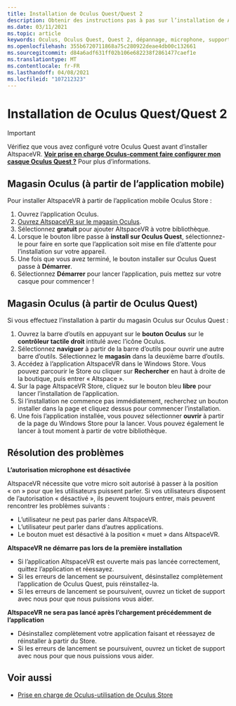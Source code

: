 ```yaml
---
title: Installation de Oculus Quest/Quest 2
description: Obtenir des instructions pas à pas sur l’installation de AltspaceVR sur des appareils Oculus Quest à partir de l’application mobile ou du magasin Oculus.
ms.date: 03/11/2021
ms.topic: article
keywords: Oculus, Oculus Quest, Quest 2, dépannage, microphone, support
ms.openlocfilehash: 355b6720711868a75c280922deae4db00c132661
ms.sourcegitcommit: d84a6adf631ff02b106e682238f2861477caef1e
ms.translationtype: MT
ms.contentlocale: fr-FR
ms.lasthandoff: 04/08/2021
ms.locfileid: "107212323"
---
```

# <a name="oculus-questquest-2-installation"></a>Installation de Oculus Quest/Quest 2

> [!IMPORTANT]
> Vérifiez que vous avez configuré votre Oculus Quest avant d’installer AltspaceVR. **[Voir prise en charge Oculus-comment faire configurer mon casque Oculus Quest ?](https://support.oculus.com/855551644803876/#faq_525406631321134)** Pour plus d’informations.

## <a name="oculus-store-from-the-mobile-app"></a>Magasin Oculus (à partir de l’application mobile)

Pour installer AltspaceVR à partir de l’application mobile Oculus Store :

1. Ouvrez l’application Oculus.
2. [Ouvrez AltspaceVR sur le magasin Oculus](https://www.oculus.com/experiences/quest/2133027990157329/).
3. Sélectionnez **gratuit** pour ajouter AltspaceVR à votre bibliothèque. 
4. Lorsque le bouton libre passe à **install sur Oculus Quest**, sélectionnez-le pour faire en sorte que l’application soit mise en file d’attente pour l’installation sur votre appareil.
5. Une fois que vous avez terminé, le bouton installer sur Oculus Quest passe à **Démarrer**. 
6. Sélectionnez **Démarrer** pour lancer l’application, puis mettez sur votre casque pour commencer !

## <a name="oculus-store-from-the-oculus-quest"></a>Magasin Oculus (à partir de Oculus Quest)

Si vous effectuez l’installation à partir du magasin Oculus sur Oculus Quest :

1. Ouvrez la barre d’outils en appuyant sur le **bouton Oculus** sur le **contrôleur tactile droit** intitulé avec l’icône Oculus.
2. Sélectionnez **naviguer** à partir de la barre d’outils pour ouvrir une autre barre d’outils. Sélectionnez le **magasin** dans la deuxième barre d’outils.
3. Accédez à l’application AltspaceVR dans le Windows Store. Vous pouvez parcourir le Store ou cliquer sur **Rechercher** en haut à droite de la boutique, puis entrer « Altspace ».
4. Sur la page AltspaceVR Store, cliquez sur le bouton bleu **libre** pour lancer l’installation de l’application.
5. Si l’installation ne commence pas immédiatement, recherchez un bouton installer dans la page et cliquez dessus pour commencer l’installation.
6. Une fois l’application installée, vous pouvez sélectionner **ouvrir** à partir de la page du Windows Store pour la lancer. Vous pouvez également le lancer à tout moment à partir de votre bibliothèque.

## <a name="troubleshooting"></a>Résolution des problèmes

**L’autorisation microphone est désactivée**

AltspaceVR nécessite que votre micro soit autorisé à passer à la position « on » pour que les utilisateurs puissent parler.  Si vos utilisateurs disposent de l’autorisation « désactivé », ils peuvent toujours entrer, mais peuvent rencontrer les problèmes suivants :

<!-- Missing image -->
<!-- oculus-permissions-denymicrophone.png -->
    
* L’utilisateur ne peut pas parler dans AltspaceVR.
* L’utilisateur peut parler dans d’autres applications.
* Le bouton muet est désactivé à la position « muet » dans AltspaceVR.

**AltspaceVR ne démarre pas lors de la première installation**

* Si l’application AltspaceVR est ouverte mais pas lancée correctement, quittez l’application et réessayez.
* Si les erreurs de lancement se poursuivent, désinstallez complètement l’application de Oculus Quest, puis réinstallez-la.
* Si les erreurs de lancement se poursuivent, ouvrez un ticket de support avec nous pour que nous puissions vous aider.

**AltspaceVR ne sera pas lancé après l’chargement précédemment de l’application**

* Désinstallez complètement votre application faisant et réessayez de réinstaller à partir du Store.
* Si les erreurs de lancement se poursuivent, ouvrez un ticket de support avec nous pour que nous puissions vous aider.

## <a name="see-also"></a>Voir aussi

* [Prise en charge de Oculus-utilisation de Oculus Store](https://support.oculus.com/414963819268125/)